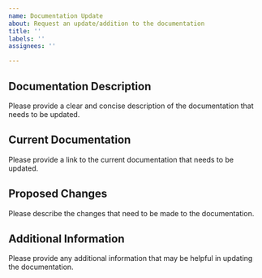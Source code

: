 ```yaml
---
name: Documentation Update
about: Request an update/addition to the documentation
title: ''
labels: ''
assignees: ''

---
```


## Documentation Description

Please provide a clear and concise description of the documentation that needs to be updated.

## Current Documentation

Please provide a link to the current documentation that needs to be updated.

## Proposed Changes

Please describe the changes that need to be made to the documentation.

## Additional Information

Please provide any additional information that may be helpful in updating the documentation.
